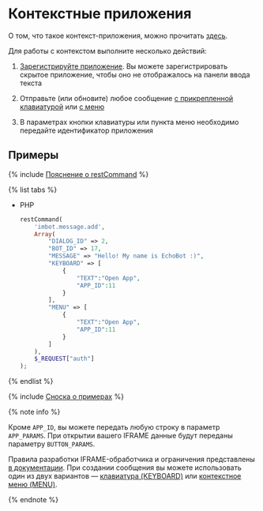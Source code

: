# Контекстные приложения

О том, что такое контекст-приложения, можно прочитать [здесь](./chat-apps.md#контекстные-приложения).

Для работы с контекстом выполните несколько действий:

1. [Зарегистрируйте приложение](./create-app/index.md). Вы можете зарегистрировать скрытое приложение, чтобы оно не отображалось на панели ввода текста

2. Отправьте (или обновите) любое сообщение [с прикрепленной клавиатурой](../messages/keyboards.md) или [с меню](../messages/menu.md)

3. В параметрах кнопки клавиатуры или пункта меню необходимо передайте идентификатор приложения

## Примеры

{% include [Пояснение о restCommand](../_includes/rest-command.md) %}

{% list tabs %}

- PHP

    ```php
    restCommand(
        'imbot.message.add',
        Array(
            "DIALOG_ID" => 2,
            "BOT_ID" => 17,
            "MESSAGE" => "Hello! My name is EchoBot :)",
            "KEYBOARD" => [
                {
                    "TEXT":"Open App",
                    "APP_ID":11
                }
            ],
            "MENU" => [
                {
                    "TEXT":"Open App",
                    "APP_ID":11
                }
            ]
        ),
        $_REQUEST["auth"]
    );
    ```

{% endlist %}

{% include [Сноска о примерах](../../../_includes/examples.md) %}

{% note info %}

Кроме `APP_ID`, вы можете передать любую строку в параметр `APP_PARAMS`. При открытии вашего IFRAME данные будут переданы параметру `BUTTON_PARAMS`.

Правила разработки IFRAME-обработчика и ограничения представлены [в документации](./iframe.md). При создании сообщения вы можете использовать один из двух вариантов — [клавиатура (KEYBOARD)](../messages/keyboards.md) или [контекстное меню (MENU)](../messages/menu.md).

{% endnote %}
